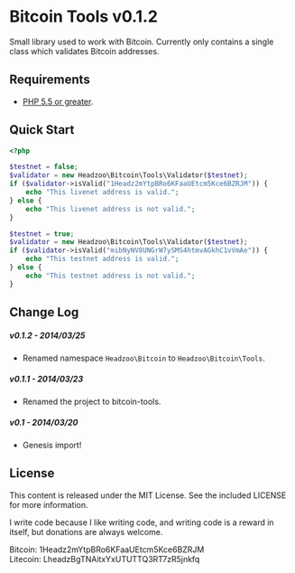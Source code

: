 Bitcoin Tools v0.1.2
====================
Small library used to work with Bitcoin. Currently only contains a single class which validates Bitcoin addresses.


Requirements
------------
* [PHP 5.5 or greater](https://php.net/downloads.php).


Quick Start
-----------

```php
<?php

$testnet = false;
$validator = new Headzoo\Bitcoin\Tools\Validator($testnet);
if ($validator->isValid("1Headz2mYtpBRo6KFaaUEtcm5Kce6BZRJM")) {
    echo "This livenet address is valid.";
} else {
    echo "This livenet address is not valid.";
}

$testnet = true;
$validator = new Headzoo\Bitcoin\Tools\Validator($testnet);
if ($validator->isValid("mibNyNV8UNGrW7ySMS4htmvAGkhC1vVmAe")) {
    echo "This testnet address is valid.";
} else {
    echo "This testnet address is not valid.";
}
```


Change Log
----------
##### v0.1.2 - 2014/03/25
* Renamed namespace `Headzoo\Bitcoin` to `Headzoo\Bitcoin\Tools`.

##### v0.1.1 - 2014/03/23
* Renamed the project to bitcoin-tools.

##### v0.1 - 2014/03/20
* Genesis import!


License
-------
This content is released under the MIT License. See the included LICENSE for more information.

I write code because I like writing code, and writing code is a reward in itself, but donations are always welcome.

Bitcoin: 1Headz2mYtpBRo6KFaaUEtcm5Kce6BZRJM  
Litecoin: LheadzBgTNAitxYxUTUTTQ3RT7zR5jnkfq